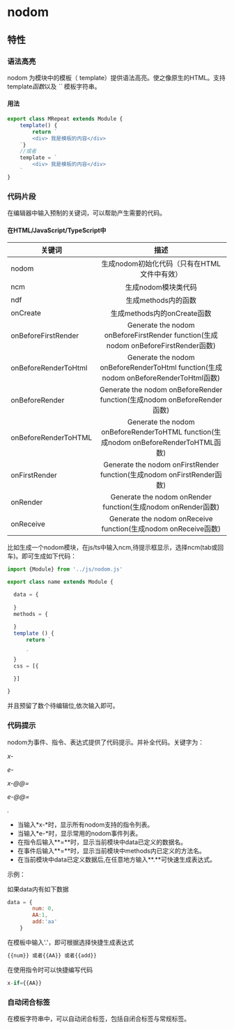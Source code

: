 # nodom

## 特性

### 语法高亮

nodom 为模块中的模板（ template）提供语法高亮。使之像原生的HTML。支持template*函数*以及 *``* 模板字符串。

#### 用法

```js
export class MRepeat extends Module {
    template() {
        return `
		<div> 我是模板的内容</div>
	`}
    //或者
    template = `
		<div> 我是模板的内容</div>
	`
}
```



### 代码片段

在编辑器中输入预制的关键词，可以帮助产生需要的代码。

#### 在HTML/JavaScript/TypeScript中

| 关键词               |                             描述                             |
| -------------------- | :----------------------------------------------------------: |
| nodom                |         生成nodom初始化代码（只有在HTML文件中有效）          |
| ncm                  |                     生成nodom模块类代码                      |
| ndf                  |                     生成methods内的函数                      |
| onCreate             |                 生成methods内的onCreate函数                  |
| onBeforeFirstRender  | Generate the nodom onBeforeFirstRender function(生成nodom onBeforeFirstRender函数) |
| onBeforeRenderToHtml | Generate the nodom onBeforeRenderToHtml function(生成nodom onBeforeRenderToHtml函数) |
| onBeforeRender       | Generate the nodom onBeforeRender function(生成nodom onBeforeRender函数) |
| onBeforeRenderToHTML | Generate the nodom onBeforeRenderToHTML function(生成nodom onBeforeRenderToHTML函数) |
| onFirstRender        | Generate the nodom onFirstRender function(生成nodom onFirstRender函数) |
| onRender             | Generate the nodom onRender function(生成nodom onRender函数) |
| onReceive            | Generate the nodom onReceive function(生成nodom onReceive函数) |

 比如生成一个nodom模块，在js/ts中输入ncm,待提示框显示，选择ncm(tab或回车)。即可生成如下代码：

 ```js
 import {Module} from '../js/nodom.js'

export class name extends Module {

   data = {
       
   }
   methods = {
       
   }
   template () {
       return `
           
       `
   }
   css = [{
       
   }]

}
 ```

 并且预留了数个待编辑位,依次输入即可。

### 代码提示

nodom为事件、指令、表达式提供了代码提示。并补全代码。关键字为：

*x-*

*e-*

*x-@@=*

 *e-@@=*

 *.*

* 当输入*x-*时，显示所有nodom支持的指令列表。
* 当输入*e-*时，显示常用的nodom事件列表。
* 在指令后输入**=**时，显示当前模块中data已定义的数据名。
* 在事件后输入**=**时，显示当前模块中methods内已定义的方法名。
* 在当前模块中data已定义数据后,在任意地方输入**.**可快速生成表达式。

示例：

如果data内有如下数据

```js
data = {
		num: 0,
		AA:1,
		add:'aa'
	}
```



在模板中输入'.'，即可根据选择快捷生成表达式

```js
{{num}} 或者{{AA}} 或者{{add}} 
```

在使用指令时可以快捷编写代码

```js
x-if={{AA}} 
```



### 自动闭合标签

在模板字符串中，可以自动闭合标签，包括自闭合标签与常规标签。

